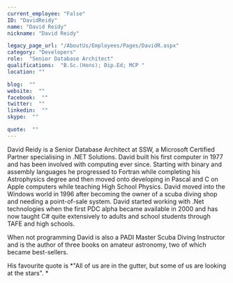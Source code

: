 ```yaml
---
current_employee: "False"
ID: "DavidReidy"
name: "David Reidy"
nickname: "David Reidy"

legacy_page_url: "/AboutUs/Employees/Pages/DavidR.aspx"
category: "Developers"
role:  "Senior Database Architect"
qualifications:  "B.Sc.(Hons); Dip.Ed; MCP "
location: ""

blog:  ""
website:  ""
facebook:  ""
twitter:  ""
linkedin:  ""
skype:  ""

quote:  ""
---
```


David Reidy is a Senior Database Architect at SSW, a Microsoft Certified Partner specialising in .NET Solutions. David built his first computer in 1977 and has been involved with computing ever since. Starting with binary and assembly languages he progressed to Fortran while completing his Astrophysics degree and then moved onto developing in Pascal and C on Apple computers while teaching High School Physics. David moved into the Windows world in 1996 after becoming the owner of a scuba diving shop and needing a point-of-sale system. David started working with .Net technologies when the first PDC alpha became available in 2000 and has now taught C# quite extensively to adults and school students through TAFE and high schools.

When not programming David is also a PADI Master Scuba Diving Instructor and is the author of three books on amateur astronomy, two of which became best-sellers.

His favourite quote is *"All of us are in the gutter, but some of us are looking at the stars". *